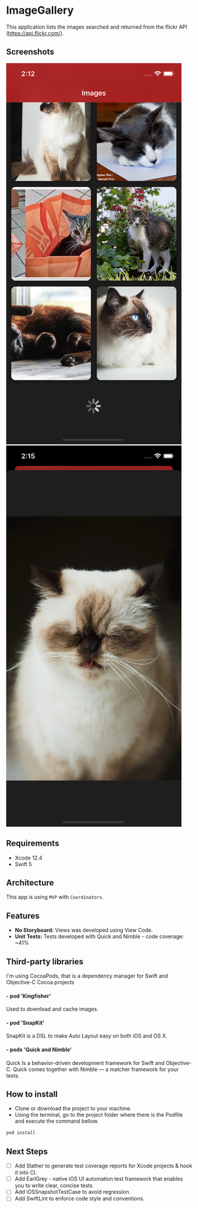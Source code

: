 # ImageGallery
This application lists the images searched and returned from the flickr API (https://api.flickr.com/).

## Screenshots
![alt text](https://github.com/Rodrigompacheco/ImageGallery/blob/main/Screenshots/2.png "List of Images with Paged Request") ![alt text](https://github.com/Rodrigompacheco/ImageGallery/blob/main/Screenshots/3.png "Image Detail - (Fullscreen))")


## Requirements

* Xcode 12.4
* Swift 5

## Architecture

This app is using `MVP` with  `Coordinators`.

## Features

* **No Storyboard:** Views was developed using View Code.
* **Unit Tests:** Tests developed with Quick and Nimble - code coverage: ~41%

## Third-party libraries
I'm using CocoaPods, that is a dependency manager for Swift and Objective-C Cocoa projects

#### - pod 'Kingfisher'
Used to download and cache images.

#### - pod 'SnapKit'
SnapKit is a DSL to make Auto Layout easy on both iOS and OS X.

#### - pods 'Quick and Nimble'
Quick Is a behavior-driven development framework for Swift and Objective-C. Quick comes together with Nimble — a matcher framework for your tests. 
  
## How to install

* Clone or download the project to your machine.
* Using the terminal, go to the project folder where there is the Podfile and execute the command bellow.
``` sh
pod install
```

## Next Steps  
- [ ] Add Slather to generate test coverage reports for Xcode projects & hook it into CI.
- [ ] Add EarlGrey - native iOS UI automation test framework that enables you to write clear, concise tests
- [ ] Add iOSSnapshotTestCase to avoid regression.
- [ ] Add SwiftLint to enforce code style and conventions.
